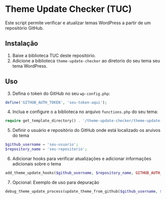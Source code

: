 # Theme Update Checker (TUC)

Este script permite verificar e atualizar temas WordPress a partir de um repositório GitHub.

## Instalação

1. Baixe a biblioteca TUC deste repositório.
2. Adicione a biblioteca `theme-update-checker` ao diretorio do seu tema seu tema WordPress.

## Uso

3. Defina o token do GitHub no seu `wp-config.php`:

```php
define('GITHUB_AUTH_TOKEN', 'seu-token-aqui');
```

4. Inclua e configure o a biblioteca no arquivo `functions.php` do seu tema:

```php
require get_template_directory() . '/theme-update-checker/theme-update-checker.php';
```

5. Definir o usuário e repositório do GitHub onde está localizado os aruivos do tema

```php
$github_username = 'seu-usuario';
$repository_name = 'seu-repositorio';
```

6. Adicionar hooks para verificar atualizações e adicionar informações adicionais sobre o tema
```php
add_theme_update_hooks($github_username, $repository_name, GITHUB_AUTH_TOKEN);
```
7. Opcional: Exemplo de uso para depuração
```php
debug_theme_update_process(update_theme_from_github($github_username, $repository_name, GITHUB_AUTH_TOKEN));
```